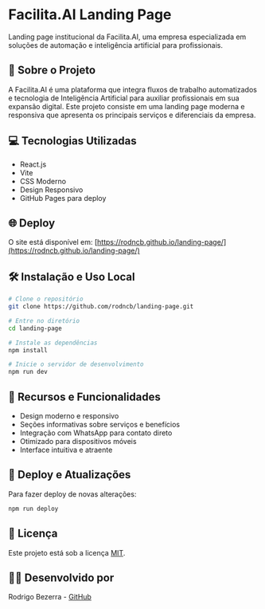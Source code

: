 # Facilita.AI Landing Page

Landing page institucional da Facilita.AI, uma empresa especializada em soluções de automação e inteligência artificial para profissionais.

## 🚀 Sobre o Projeto

A Facilita.AI é uma plataforma que integra fluxos de trabalho automatizados e tecnologia de Inteligência Artificial para auxiliar profissionais em sua expansão digital. Este projeto consiste em uma landing page moderna e responsiva que apresenta os principais serviços e diferenciais da empresa.

## 💻 Tecnologias Utilizadas

- React.js
- Vite
- CSS Moderno
- Design Responsivo
- GitHub Pages para deploy

## 🌐 Deploy

O site está disponível em: [https://rodncb.github.io/landing-page/](https://rodncb.github.io/landing-page/)

## 🛠️ Instalação e Uso Local

```bash
# Clone o repositório
git clone https://github.com/rodncb/landing-page.git

# Entre no diretório
cd landing-page

# Instale as dependências
npm install

# Inicie o servidor de desenvolvimento
npm run dev
```

## 📱 Recursos e Funcionalidades

- Design moderno e responsivo
- Seções informativas sobre serviços e benefícios
- Integração com WhatsApp para contato direto
- Otimizado para dispositivos móveis
- Interface intuitiva e atraente

## 🔄 Deploy e Atualizações

Para fazer deploy de novas alterações:

```bash
npm run deploy
```

## 📝 Licença

Este projeto está sob a licença [MIT](LICENSE).

## 👨‍💻 Desenvolvido por

Rodrigo Bezerra - [GitHub](https://github.com/rodncb)
